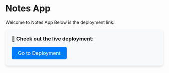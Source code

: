 # Notes App

Welcome to Notes App Below is the deployment link:

<div style="background-color: #f8f9fa; border-radius: 8px; padding: 20px; box-shadow: 0 4px 6px rgba(0,0,0,0.1);">
  <h3 style="margin-top: 0;">🌟 Check out the live deployment:</h3>
  <a href="https://notes-app-46vr.onrender.com" target="_blank" rel="noopener noreferrer" style="display: inline-block; background-color: #007bff; color: #ffffff; text-decoration: none; padding: 10px 20px; border-radius: 5px; font-size: 16px;">
    Go to Deployment
  </a>
</div>
